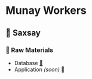 # Munay Workers

## 🔶 Saxsay
### 🔹 Raw Materials
+ Database [🔗](doc/es/raw-materials/raw-materials.md)
+ Application *(soon)* 🔗 